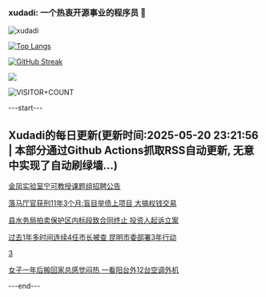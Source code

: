 ### xudadi: 一个热衷开源事业的程序员 👋

![xudadi](https://github-readme-stats-git-masterorgs-github-readme-stats-team.vercel.app/api?username=xudadi)

[![Top Langs](https://github-readme-stats.vercel.app/api/top-langs/?username=xudadi)](https://github.com/anuraghazra/github-readme-stats)

[![GitHub Streak](https://streak-stats.demolab.com?user=xudadi&locale=zh_Hans)](https://git.io/streak-stats)

![](https://raw.githubusercontent.com/xudadi/xudadi/main/assets/github-contribution-grid-snake.svg)

![VISITOR+COUNT](https://komarev.com/ghpvc/?username=xudadi&label=VISITOR+COUNT)


---start---

## Xudadi的每日更新(更新时间:2025-05-20 23:21:56 | 本部分通过Github Actions抓取RSS自动更新, 无意中实现了自动刷绿墙...)

[金凤实验室宁可教授课题组招聘公告](https://www.gongkaoleida.com/article/2409681)

[落马厅官获刑11年3个月:盲目举债上项目 大搞权钱交易](https://m.163.com/news/article/K01AKB4G051492T3.html)

[县水务局拍卖保护区内标段致合同终止 投资人起诉立案](https://m.163.com/news/article/K01BONF20534A4SC.html)

[过去1年多时间连续4任市长被查 昆明市委部署3年行动](https://m.163.com/news/article/K01B1M430530M570.html)

[3](https://m.163.com/touch/news/sub/domestic)

[女子一年后搬回家总感觉闷热 一看阳台外12台空调外机](https://m.163.com/news/article/JVUM93IR0514R9OJ.html)

---end---
